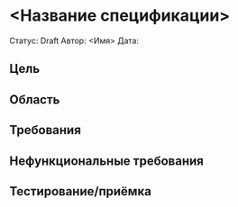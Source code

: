 # <Название спецификации>
Статус: Draft
Автор: <Имя>
Дата: <YYYY-MM-DD>

## Цель

## Область

## Требования

## Нефункциональные требования

## Тестирование/приёмка
